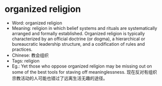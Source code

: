 # organized religion

- Word: organized religion
- Meaning:  religion in which belief systems and rituals are systematically arranged and formally established. Organized religion is typically characterized by an official doctrine (or dogma), a hierarchical or bureaucratic leadership structure, and a codification of rules and practices.
- Chinese: 教会组织
- Tags: religion
- Eg.: Yet those who oppose organized religion may be missing out on some of the best tools for staving off meaninglessness. 现在反对有组织宗教活动的人可能也错过了远离生活无趣的途径。
